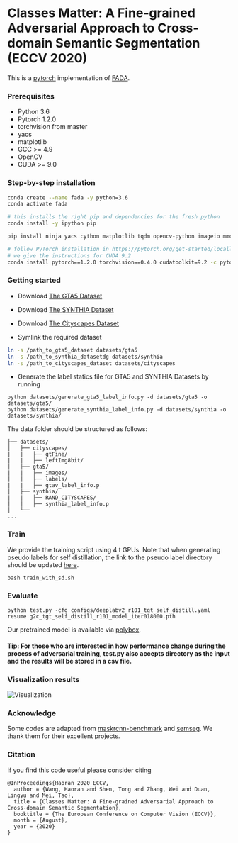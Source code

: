 # Classes Matter: A Fine-grained Adversarial Approach to Cross-domain Semantic Segmentation (ECCV 2020)
This is a [pytorch](http://pytorch.org/) implementation of [FADA](https://arxiv.org/abs/2007.09222).
### Prerequisites
- Python 3.6
- Pytorch 1.2.0
- torchvision from master
- yacs
- matplotlib
- GCC >= 4.9
- OpenCV
- CUDA >= 9.0
### Step-by-step installation

```bash
conda create --name fada -y python=3.6
conda activate fada

# this installs the right pip and dependencies for the fresh python
conda install -y ipython pip

pip install ninja yacs cython matplotlib tqdm opencv-python imageio mmcv

# follow PyTorch installation in https://pytorch.org/get-started/locally/
# we give the instructions for CUDA 9.2
conda install pytorch==1.2.0 torchvision==0.4.0 cudatoolkit=9.2 -c pytorch
```

### Getting started

- Download [The GTA5 Dataset]( https://download.visinf.tu-darmstadt.de/data/from_games/ )

- Download [The SYNTHIA Dataset]( http://synthia-dataset.net/download/808/ )

- Download [The Cityscapes Dataset]( https://www.cityscapes-dataset.com/ )

- Symlink the required dataset
```bash
ln -s /path_to_gta5_dataset datasets/gta5
ln -s /path_to_synthia_datasetdg datasets/synthia
ln -s /path_to_cityscapes_dataset datasets/cityscapes
```

- Generate the label statics file for GTA5 and SYNTHIA Datasets by running 
```
python datasets/generate_gta5_label_info.py -d datasets/gta5 -o datasets/gta5/
python datasets/generate_synthia_label_info.py -d datasets/synthia -o datasets/synthia/
```

The data folder should be structured as follows:
```
├── datasets/
│   ├── cityscapes/     
|   |   ├── gtFine/
|   |   ├── leftImg8bit/
│   ├── gta5/
|   |   ├── images/
|   |   ├── labels/
|   |   ├── gtav_label_info.p
│   ├── synthia/
|   |   ├── RAND_CITYSCAPES/
|   |   ├── synthia_label_info.p
│   └── 			
...
```




### Train
We provide the training script using 4 t GPUs. Note that when generating pseudo labels for self distillation, the link to the pseudo label directory should be updated [here](https://github.com/JDAI-CV/FADA/blob/98336a61f0fde633c6d504972fd782688fb8bd3a/core/datasets/dataset_path_catalog.py#L25).
```
bash train_with_sd.sh
```

### Evaluate
```
python test.py -cfg configs/deeplabv2_r101_tgt_self_distill.yaml resume g2c_tgt_self_distill_r101_model_iter018000.pth
```
Our pretrained model is available via [polybox](https://polybox.ethz.ch/index.php/s/jzckTds5efxbn3n).

#### Tip: For those who are interested in how performance change during the process of adversarial training, test.py also accepts directory as the input and the results will be stored in a csv file.

### Visualization results

![Visualization](gifs/output.gif)

### Acknowledge
Some codes are adapted from [maskrcnn-benchmark](https://github.com/facebookresearch/maskrcnn-benchmark) and [semseg](https://github.com/hszhao/semseg). We thank them for their excellent projects.

### Citation
If you find this code useful please consider citing
```
@InProceedings{Haoran_2020_ECCV,
  author = {Wang, Haoran and Shen, Tong and Zhang, Wei and Duan, Lingyu and Mei, Tao},
  title = {Classes Matter: A Fine-grained Adversarial Approach to Cross-domain Semantic Segmentation},
  booktitle = {The European Conference on Computer Vision (ECCV)},
  month = {August},
  year = {2020}
} 
```
